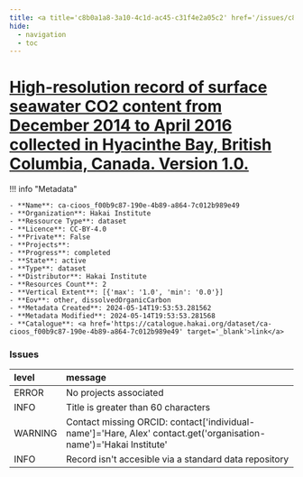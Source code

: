 ```yaml
---
title: <a title='c8b0a1a8-3a10-4c1d-ac45-c31f4e2a05c2' href='/issues/c8b0a1a8-3a10-4c1d-ac45-c31f4e2a05c2/' target='_blank'>High-resolution record of surface seawater CO2 content from December 2014 to April 2016 collected in Hyacinthe Bay, British Columbia, Canada. Version 1.0.</a>
hide:
  - navigation
  - toc
---
```


# <a title='c8b0a1a8-3a10-4c1d-ac45-c31f4e2a05c2' href='/issues/c8b0a1a8-3a10-4c1d-ac45-c31f4e2a05c2/' target='_blank'>High-resolution record of surface seawater CO2 content from December 2014 to April 2016 collected in Hyacinthe Bay, British Columbia, Canada. Version 1.0.</a>

<div id='map'></div>

!!! info "Metadata"
    
    - **Name**: ca-cioos_f00b9c87-190e-4b89-a864-7c012b989e49 
    - **Organization**: Hakai Institute 
    - **Ressource Type**: dataset 
    - **Licence**: CC-BY-4.0 
    - **Private**: False 
    - **Projects**:  
    - **Progress**: completed 
    - **State**: active 
    - **Type**: dataset 
    - **Distributor**: Hakai Institute 
    - **Resources Count**: 2 
    - **Vertical Extent**: [{'max': '1.0', 'min': '0.0'}] 
    - **Eov**: other, dissolvedOrganicCarbon 
    - **Metadata Created**: 2024-05-14T19:53:53.281562 
    - **Metadata Modified**: 2024-05-14T19:53:53.281568 
    - **Catalogue**: <a href='https://catalogue.hakai.org/dataset/ca-cioos_f00b9c87-190e-4b89-a864-7c012b989e49' target='_blank'>link</a> 

### Issues

| level   | message                                                                                                           |
|:--------|:------------------------------------------------------------------------------------------------------------------|
| ERROR   | No projects associated                                                                                            |
| INFO    | Title is greater than 60 characters                                                                               |
| WARNING | Contact missing ORCID: contact['individual-name']='Hare, Alex' contact.get('organisation-name')='Hakai Institute' |
| INFO    | Record isn't accesible via a standard data repository                                                             |

<script>
   document.addEventListener("DOMContentLoaded", function() {
    var map = L.map('map').setView([51.505, -125.09], 5);
    L.tileLayer('https://tile.openstreetmap.org/{z}/{x}/{y}.png', {
        maxZoom: 19,
        attribution: '&copy; <a href="http://www.openstreetmap.org/copyright">OpenStreetMap</a>'
    }).addTo(map);
    var geojsonFeature = {
        "type": "Feature",
        "properties": {
            "name" : "<a title='c8b0a1a8-3a10-4c1d-ac45-c31f4e2a05c2' href='/issues/c8b0a1a8-3a10-4c1d-ac45-c31f4e2a05c2/' target='_blank'>High-resolution record of surface seawater CO2 content from December 2014 to April 2016 collected in Hyacinthe Bay, British Columbia, Canada. Version 1.0.</a>"
        },
        "geometry": {'type': 'Polygon', 'coordinates': [[[-125.2229619026184, 50.116395452024676], [-125.22092342376709, 50.116395452024676], [-125.22092342376709, 50.11764753238538], [-125.2229619026184, 50.11764753238538], [-125.2229619026184, 50.116395452024676]]]}
    }
    L.geoJSON(geojsonFeature).addTo(map);
   })
</script>